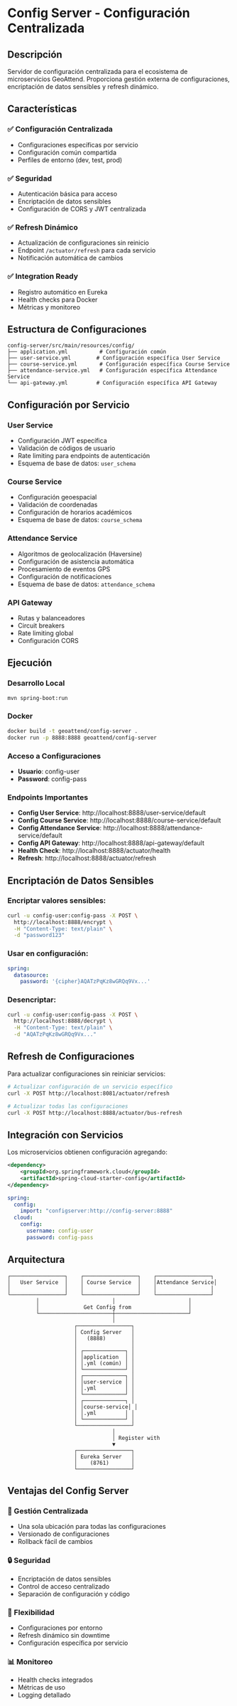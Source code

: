 # Config Server - Configuración Centralizada

## Descripción
Servidor de configuración centralizada para el ecosistema de microservicios GeoAttend. Proporciona gestión externa de configuraciones, encriptación de datos sensibles y refresh dinámico.

## Características

### ✅ Configuración Centralizada
- Configuraciones específicas por servicio
- Configuración común compartida
- Perfiles de entorno (dev, test, prod)

### ✅ Seguridad
- Autenticación básica para acceso
- Encriptación de datos sensibles
- Configuración de CORS y JWT centralizada

### ✅ Refresh Dinámico
- Actualización de configuraciones sin reinicio
- Endpoint `/actuator/refresh` para cada servicio
- Notificación automática de cambios

### ✅ Integration Ready
- Registro automático en Eureka
- Health checks para Docker
- Métricas y monitoreo

## Estructura de Configuraciones

```
config-server/src/main/resources/config/
├── application.yml          # Configuración común
├── user-service.yml        # Configuración específica User Service
├── course-service.yml       # Configuración específica Course Service
├── attendance-service.yml   # Configuración específica Attendance Service
└── api-gateway.yml         # Configuración específica API Gateway
```

## Configuración por Servicio

### User Service
- Configuración JWT específica
- Validación de códigos de usuario
- Rate limiting para endpoints de autenticación
- Esquema de base de datos: `user_schema`

### Course Service
- Configuración geoespacial
- Validación de coordenadas
- Configuración de horarios académicos
- Esquema de base de datos: `course_schema`

### Attendance Service
- Algoritmos de geolocalización (Haversine)
- Configuración de asistencia automática
- Procesamiento de eventos GPS
- Configuración de notificaciones
- Esquema de base de datos: `attendance_schema`

### API Gateway
- Rutas y balanceadores
- Circuit breakers
- Rate limiting global
- Configuración CORS

## Ejecución

### Desarrollo Local
```bash
mvn spring-boot:run
```

### Docker
```bash
docker build -t geoattend/config-server .
docker run -p 8888:8888 geoattend/config-server
```

### Acceso a Configuraciones

- **Usuario**: config-user
- **Password**: config-pass

### Endpoints Importantes

- **Config User Service**: http://localhost:8888/user-service/default
- **Config Course Service**: http://localhost:8888/course-service/default
- **Config Attendance Service**: http://localhost:8888/attendance-service/default
- **Config API Gateway**: http://localhost:8888/api-gateway/default
- **Health Check**: http://localhost:8888/actuator/health
- **Refresh**: http://localhost:8888/actuator/refresh

## Encriptación de Datos Sensibles

### Encriptar valores sensibles:
```bash
curl -u config-user:config-pass -X POST \
  http://localhost:8888/encrypt \
  -H "Content-Type: text/plain" \
  -d "password123"
```

### Usar en configuración:
```yaml
spring:
  datasource:
    password: '{cipher}AQATzPqKz8wGRQq9Vx...'
```

### Desencriptar:
```bash
curl -u config-user:config-pass -X POST \
  http://localhost:8888/decrypt \
  -H "Content-Type: text/plain" \
  -d "AQATzPqKz8wGRQq9Vx..."
```

## Refresh de Configuraciones

Para actualizar configuraciones sin reiniciar servicios:

```bash
# Actualizar configuración de un servicio específico
curl -X POST http://localhost:8081/actuator/refresh

# Actualizar todas las configuraciones
curl -X POST http://localhost:8888/actuator/bus-refresh
```

## Integración con Servicios

Los microservicios obtienen configuración agregando:

```xml
<dependency>
    <groupId>org.springframework.cloud</groupId>
    <artifactId>spring-cloud-starter-config</artifactId>
</dependency>
```

```yaml
spring:
  config:
    import: "configserver:http://config-server:8888"
  cloud:
    config:
      username: config-user
      password: config-pass
```

## Arquitectura

```
┌─────────────────┐    ┌─────────────────┐    ┌─────────────────┐
│   User Service  │    │ Course Service  │    │Attendance Service│
│                 │    │                 │    │                 │
└─────────────────┘    └─────────────────┘    └─────────────────┘
         │                       │                       │
         │              Get Config from                  │
         └───────────────────────┼───────────────────────┘
                                 │
                     ┌─────────────────┐
                     │ Config Server   │
                     │   (8888)        │
                     │                 │
                     │ ┌─────────────┐ │
                     │ │application  │ │
                     │ │.yml (común) │ │
                     │ └─────────────┘ │
                     │ ┌─────────────┐ │
                     │ │user-service │ │
                     │ │.yml         │ │
                     │ └─────────────┘ │
                     │ ┌─────────────┐ │
                     │ │course-service│ │
                     │ │.yml         │ │
                     │ └─────────────┘ │
                     └─────────────────┘
                                 │
                                 │ Register with
                                 ▼
                     ┌─────────────────┐
                     │ Eureka Server   │
                     │    (8761)       │
                     └─────────────────┘
```

## Ventajas del Config Server

### 🔧 Gestión Centralizada
- Una sola ubicación para todas las configuraciones
- Versionado de configuraciones
- Rollback fácil de cambios

### 🔒 Seguridad
- Encriptación de datos sensibles
- Control de acceso centralizado
- Separación de configuración y código

### 🔄 Flexibilidad
- Configuraciones por entorno
- Refresh dinámico sin downtime
- Configuración específica por servicio

### 📊 Monitoreo
- Health checks integrados
- Métricas de uso
- Logging detallado